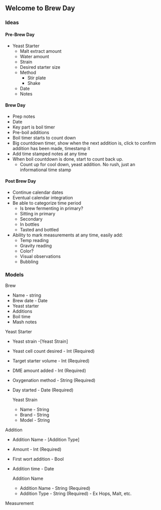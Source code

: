 ## Welcome to Brew Day

### Ideas


#### Pre-Brew Day
* Yeast Starter
  * Malt extract amount
  * Water amount
  * Strain
  * Desired starter size
  * Method
    * Stir plate
    * Shake
  * Date
  * Notes

#### Brew Day
* Prep notes
* Date
* Key part is boil timer
* Pre-boil additions
* Boil timer starts to count down
* Big countdown timer, show when the next addition is, click to confirm addition has been made, timestamp it
* Add time stamped notes at any time
* When boil countdown is done, start to count back up.
  * Count up for cool down, yeast addition. No rush, just an informational time stamp

#### Post Brew Day
* Continue calendar dates
* Eventual calendar integration
* Be able to categorize time period
  * Is brew fermenting in primary?
  * Sitting in primary
  * Secondary
  * In bottles
  * Tasted and bottled
* Ability to mark measurements at any time, easily add:
  * Temp reading
  * Gravity reading
  * Color?
  * Visual observations
  * Bubbling


### Models

Brew
* Name - string
* Brew date - Date
* Yeast starter
* Additions
* Boil time
* Mash notes


Yeast Starter
* Yeast strain -[Yeast Strain]
* Yeast cell count desired - Int (Required)
* Target starter volume - Int (Required)
* DME amount added - Int (Required)
* Oxygenation method - String (Required)
* Day started - Date (Required)

  Yeast Strain
  * Name - String
  * Brand - String
  * Model - String

Addition
* Addition Name - [Addition Type]
* Amount - Int (Required)
* First wort addition - Bool
* Addition time - Date

  Addition Name
  * Addition Name - String (Required)
  * Addition Type - String (Required) - Ex Hops, Malt, etc.

Measurement




